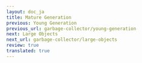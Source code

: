 ```yaml
---
layout: doc_ja
title: Mature Generation
previous: Young Generation
previous_url: garbage-collector/young-generation
next: Large Objects
next_url: garbage-collector/large-objects
review: true
translated: true
---
```

